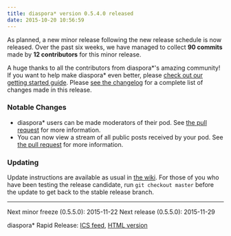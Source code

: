 ```yaml
---
title: diaspora* version 0.5.4.0 released
date: 2015-10-20 10:56:59
---
```


As planned, a new minor release following the new release schedule is now released. Over the past six weeks, we have managed to collect **90 commits** made by **12 contributors** for this minor release.

A huge thanks to all the contributors from diaspora*'s amazing community! If you want to help make diaspora* even better, please [check out our getting started guide](https://wiki.diasporafoundation.org/Getting_started_with_contributing). Please [see the changelog](https://github.com/diaspora/diaspora/releases/tag/v0.5.4.0) for a complete list of changes made in this release.

### Notable Changes

- diaspora* users can be made moderators of their pod. See [the pull request](https://github.com/diaspora/diaspora/pull/6351) for more information.
- You can now view a stream of all public posts received by your pod. See [the pull request](https://github.com/diaspora/diaspora/pull/6465) for more information.

### Updating

Update instructions are available as usual in [the wiki](https://wiki.diasporafoundation.org/Updating). For those of you who have been testing the release candidate, run `git checkout master` before the update to get back to the stable release branch.

---------------------

Next minor freeze (0.5.5.0): 2015-11-22
Next release (0.5.5.0): 2015-11-29

diaspora* Rapid Release: [ICS feed](https://mail.0b101010.org/home/mail@diasporafoundation.org/Release.ics), [HTML version](https://mail.0b101010.org/home/mail@diasporafoundation.org/Release.html)
